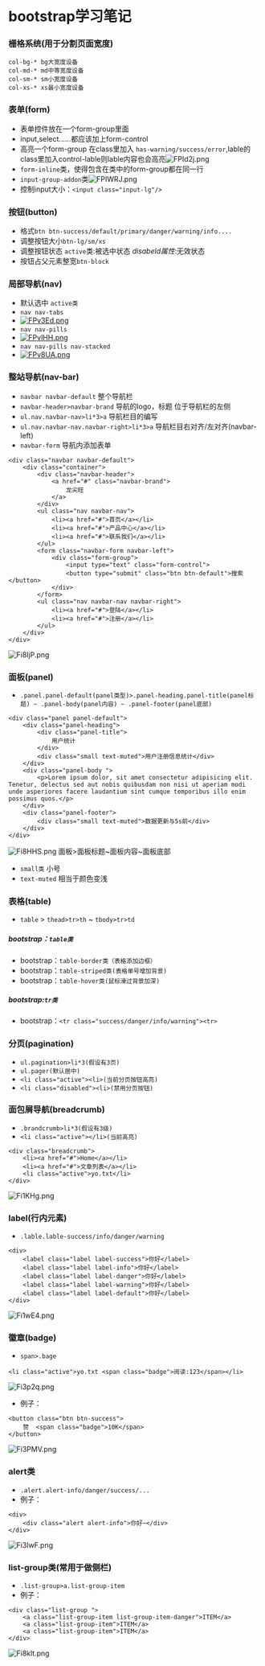 # bootstrap学习笔记
### 栅格系统(用于分割页面宽度)
```
col-bg-* bg大宽度设备
col-md-* md中等宽度设备
col-sm-* sm小宽度设备
col-xs-* xs最小宽度设备
```
### 表单(form)
- 表单控件放在一个form-group里面
- input,select......都应该加上form-control
- 高亮一个form-group 在class里加入 `has-warning/success/error`,lable的class里加入control-lable则lable内容也会高亮![FPId2j.png](https://s1.ax1x.com/2018/11/22/FPId2j.png)
- `form-inline`类，使得包含在类中的form-group都在同一行
- `input-group-addon`类![FPIWRJ.png](https://s1.ax1x.com/2018/11/22/FPIWRJ.png)
- 控制input大小：`<input class="input-lg"/>`
### 按钮(button)
- 格式`btn btn-success/default/primary/danger/warning/info....`
- 调整按钮大小`btn-lg/sm/xs`
- 调整按钮状态
`active`类:被选中状态
*disabeld属性*:无效状态
- 按钮占父元素整宽`btn-block`
### 局部导航(nav)
- 默认选中 `active类`
- `nav nav-tabs`
- [![FPv3Ed.png](https://s1.ax1x.com/2018/11/22/FPv3Ed.png)](https://imgchr.com/i/FPv3Ed)
- `nav nav-pills`
- [![FPvlHH.png](https://s1.ax1x.com/2018/11/22/FPvlHH.png)](https://imgchr.com/i/FPvlHH)
- `nav nav-pills nav-stacked`
- [![FPv8UA.png](https://s1.ax1x.com/2018/11/22/FPv8UA.png)](https://imgchr.com/i/FPv8UA)
### 整站导航(nav-bar)
- `navbar navbar-default` 整个导航栏
- `navbar-header>navbar-brand` 导航的logo，标题 位于导航栏的左侧
- `ul.nav.navbar-nav>li*3>a` 导航栏目的编写
- `ul.nav.navbar-nav.navbar-right>li*3>a` 导航栏目右对齐/左对齐(navbar-left)
- `navbar-form` 导航内添加表单
```
<div class="navbar navbar-default">
    <div class="container">
        <div class="navbar-header">
            <a href="#" class="navbar-brand">
                龙尖旺
            </a>
        </div>
        <ul class="nav navbar-nav">
            <li><a href="#">首页</a></li>
            <li><a href="#">产品中心</a></li>
            <li><a href="#">联系我们</a></li>
        </ul>
        <form class="navbar-form navbar-left">
            <div class="form-group">
                <input type="text" class="form-control">
                <button type="submit" class="btn btn-default">搜索</button>
            </div>
        </form>
        <ul class="nav navbar-nav navbar-right">
            <li><a href="#">登陆</a></li>
            <li><a href="#">注册</a></li>
        </ul>
    </div>
</div>
```
![Fi8IjP.png](https://s1.ax1x.com/2018/11/23/Fi8IjP.png)
### 面板(panel)
- `.panel.panel-default(panel类型)>.panel-heading.panel-title(panel标题) ~ .panel-body(panel内容) ~ .panel-footer(panel底部) `
```
<div class="panel panel-default">
    <div class="panel-heading">
        <div class="panel-title">
            用户统计
        </div>
        <div class="small text-muted">用户注册信息统计</div>
    </div>
    <div class="panel-body ">
        <p>Lorem ipsum dolor, sit amet consectetur adipisicing elit. Tenetur, delectus sed aut nobis quibusdam non nisi ut aperiam modi unde asperiores facere laudantium sint cumque temporibus illo enim possimus quos.</p>
    </div>
    <div class="panel-footer">
        <div class="small text-muted">数据更新与5s前</div>
    </div>
</div>
```
![Fi8HHS.png](https://s1.ax1x.com/2018/11/23/Fi8HHS.png)
面板>面板标题~面板内容~面板底部
- `small类` 小号
- `text-muted` 相当于颜色变浅
### 表格(table)
- `table` > `thead>tr>th` ~ `tbody>tr>td`
##### bootstrap：`table类`
- bootstrap：`table-border类（表格添加边框）` 
- bootstrap：`table-striped类(表格单号增加背景)`
- bootstrap：`table-hover类(鼠标滑过背景加深)`
##### bootstrap:`tr类`
- bootstrap：`<tr class="success/danger/info/warning"><tr>`
### 分页(pagination)
- `ul.pagination>li*3(假设有3页)`
- `ul.pager(默认居中)`
- `<li class="active"><li>(当前分页按钮高亮)`
- `<li class="disabled"><li>(禁用分页按钮)`
### 面包屑导航(breadcrumb)
- `.brandcrumb>li*3(假设有3级)`
- `<li class="active"></li>(当前高亮)`
```
<div class="breadcrumb">
    <li><a href="#">Home</a></li>
    <li><a href="#">文章列表</a></li>
    <li class="active">yo.txt</li>
</div>
```
![Fi1KHg.png](https://s1.ax1x.com/2018/11/23/Fi1KHg.png)
### label(行内元素)
- `.lable.lable-success/info/danger/warning`
```
<div>
    <label class="label label-success">你好</label>
    <label class="label label-info">你好</label>
    <label class="label label-danger">你好</label>
    <label class="label label-warning">你好</label>
    <label class="label label-default">你好</label>
</div>
```
![Fi1wE4.png](https://s1.ax1x.com/2018/11/23/Fi1wE4.png)
### 徽章(badge)
- `span>.bage`
```
<li class="active">yo.txt <span class="badge">阅读:123</span></li>
```
![Fi3p2q.png](https://s1.ax1x.com/2018/11/23/Fi3p2q.png)
- 例子：
```
<button class="btn btn-success">
    赞  <span class="badge">10K</span>
</button>
```
![Fi3PMV.png](https://s1.ax1x.com/2018/11/23/Fi3PMV.png)
### alert类
- `.alert.alert-info/danger/success/...`
- 例子：
```
<div>
    <div class="alert alert-info">你好~</div>
</div>
```
![Fi3IwF.png](https://s1.ax1x.com/2018/11/23/Fi3IwF.png)
### list-group类(常用于做侧栏)
- `.list-group>a.list-group-item`
- 例子：
```
<div class="list-group ">
    <a class="list-group-item list-group-item-danger">ITEM</a>
    <a class="list-group-item">ITEM</a>
    <a class="list-group-item">ITEM</a>
</div>
```
![Fi8klt.png](https://s1.ax1x.com/2018/11/23/Fi8klt.png)

